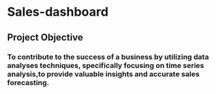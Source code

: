 # Sales-dashboard

## Project Objective
### To contribute to the success of a business by utilizing data analyses techniques, specifically focusing on **time series analysis**,to provide valuable insights and accurate **sales forecasting**.
